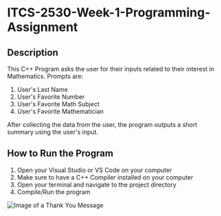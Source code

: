 # ITCS-2530-Week-1-Programming-Assignment
## Description 
This C++ Program asks the user for their inputs related to their interest in Mathematics. Prompts are:
1) User's Last Name
2) User's Favorite Number
3) User's Favorite Math Subject
4) User's Favorite Mathematician

After collecting the data from the user, the program outputs a short summary using the user's input.

## How to Run the Program
1) Open your Visual Studio or VS Code on your computer
2) Make sure to have a C++ Compiler installed on your computer
3) Open your terminal and navigate to the project directory
4) Compile/Run the program

![Image of a Thank You Message](https://emilypost.com/client_media/images/ways-to-be-thankful.jpg)
